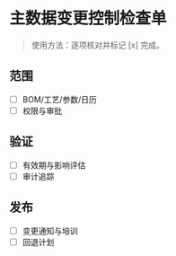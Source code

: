 # 主数据变更控制检查单

> 使用方法：逐项核对并标记 [x] 完成。

## 范围

- [ ] BOM/工艺/参数/日历
- [ ] 权限与审批

## 验证

- [ ] 有效期与影响评估
- [ ] 审计追踪

## 发布

- [ ] 变更通知与培训
- [ ] 回退计划
